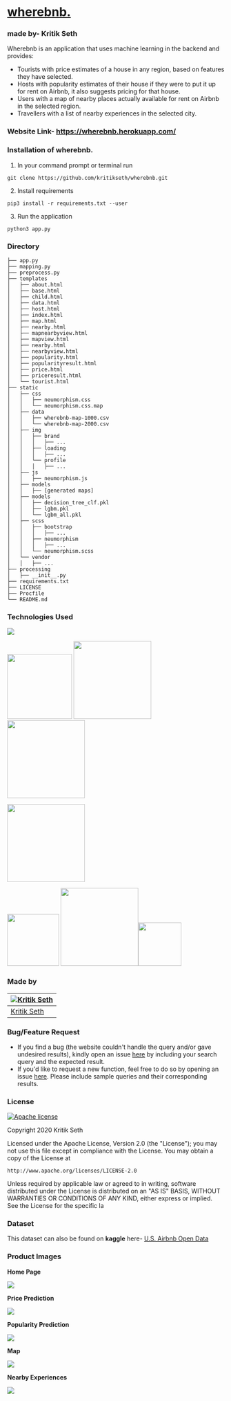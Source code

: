 <a href="https://wherebnb.herokuapp.com/" target="_blank"><h1 style="color:#0056B3">wherebnb.</h1></a>
<h3>made by- Kritik Seth</h3>

Wherebnb is an application that uses machine learning in the backend and provides:

* Tourists with price estimates of a house in any region, based on features they have selected.
* Hosts with popularity estimates of their house if they were to put it up for rent on Airbnb, it also suggests pricing for that house.
* Users with a map of nearby places actually available for rent on Airbnb in the selected region.
* Travellers with a list of nearby experiences in the selected city.

### Website Link- https://wherebnb.herokuapp.com/
<!-- This repository contains only the backend functions of [wherebnb.](https://wherebnb.herokuapp.com/) web application. Many of the files have been hidden in order to make this difficult to reproduce without my consent.
If you want to have a look at all the files, contact me. -->

### Installation of wherebnb.

1. In your command prompt or terminal run
```
git clone https://github.com/kritikseth/wherebnb.git
```

2. Install requirements
```
pip3 install -r requirements.txt --user
```
3. Run the application
```
python3 app.py
```

### Directory
```
├── app.py
├── mapping.py
├── preprocess.py
├── templates 
│   ├── about.html
│   ├── base.html
│   ├── child.html
│   ├── data.html
│   ├── host.html
│   ├── index.html
│   ├── map.html
│   ├── nearby.html
│   ├── mapnearbyview.html
│   ├── mapview.html
│   ├── nearby.html
│   ├── nearbyview.html
│   ├── popularity.html
│   ├── popularityresult.html
│   ├── price.html
│   ├── priceresult.html
│   └── tourist.html
├── static
│   ├── css
│   │   ├── neumorphism.css
│   │   └── neumorphism.css.map
│   ├── data
│   │   ├── wherebnb-map-1000.csv
│   │   └── wherebnb-map-2000.csv
│   ├── img
│   │   ├── brand
│   │   │   ├── ...
│   │   ├── loading
│   │   │   ├── ...
│   │   └── profile
│   │   │   ├── ...
│   ├── js
│   │   ├── neumorphism.js
│   ├── models
│   │   ├── [generated maps]
│   ├── models
│   │   ├── decision_tree_clf.pkl
│   │   ├── lgbm.pkl
│   │   └── lgbm_all.pkl
│   ├── scss
│   │   ├── bootstrap
│   │   │   ├── ...
│   │   ├── neumorphism
│   │   │   ├── ...
│   │   └── neumorphism.scss
│   └── vendor
│   │   ├── ...
├── processing
│   ├── __init__.py
├── requirements.txt
├── LICENSE
├── Procfile
└── README.md
```

### Technologies Used

![](https://forthebadge.com/images/badges/made-with-python.svg)

[<img target="_blank" src="https://upload.wikimedia.org/wikipedia/commons/0/05/Scikit_learn_logo_small.svg" width=150>](https://scikit-learn.org/stable/) [<img target="_blank" src="https://flask.palletsprojects.com/en/1.1.x/_images/flask-logo.png" width=180>](https://flask.palletsprojects.com/en/1.1.x/) [<img target="_blank" src="https://number1.co.za/wp-content/uploads/2017/10/gunicorn_logo-300x85.png" width=180>](https://gunicorn.org)

[<img target="_blank" src="https://lightgbm.readthedocs.io/en/latest/_images/LightGBM_logo_black_text.svg" width=180>](https://lightgbm.readthedocs.io/en/latest/) 


[<img target="_blank" src="https://joblib.readthedocs.io/en/latest/_static/joblib_logo.svg" width=120>](https://joblib.readthedocs.io/en/latest/) [<img target="_blank" src="https://images.g2crowd.com/uploads/product/image/social_landscape/social_landscape_bf0fb4cb7fe948c42f37ded73895638f/salesforce-heroku.png" width=180>](https://www.heroku.com/)[<img target="_blank" src="https://openjsf.org/wp-content/uploads/sites/84/2019/10/jquery-logo-vertical_large_square.png" width=100>](https://jquery.com/)

### Made by
[![Kritik Seth](https://avatars2.githubusercontent.com/u/39276404?s=460&u=fa82c2a3cbf3454758cafdc9e834745f1434b802&v=4)](https://kritikseth.github.io/) |
-|
[Kritik Seth](https://kritikseth.github.io/) |)

### Bug/Feature Request
* If you find a bug (the website couldn't handle the query and/or gave undesired results), kindly open an issue [here](https://github.com/kritikseth/wherebnb/issues/new) by including your search query and the expected result.
* If you'd like to request a new function, feel free to do so by opening an issue [here](https://github.com/kritikseth/wherebnb/issues/new). Please include sample queries and their corresponding results.


### License
[![Apache license](https://img.shields.io/badge/license-apache-blue?style=for-the-badge&logo=appveyor)](https://www.apache.org/licenses/LICENSE-2.0)

Copyright 2020 Kritik Seth

Licensed under the Apache License, Version 2.0 (the "License");
you may not use this file except in compliance with the License.
You may obtain a copy of the License at

    http://www.apache.org/licenses/LICENSE-2.0

Unless required by applicable law or agreed to in writing, software
distributed under the License is distributed on an "AS IS" BASIS,
WITHOUT WARRANTIES OR CONDITIONS OF ANY KIND, either express or implied.
See the License for the specific la

### Dataset
This dataset can also be found on **kaggle** here- [U.S. Airbnb Open Data](https://www.kaggle.com/kritikseth/us-airbnb-open-data)

### Product Images
**Home Page**

![](https://raw.githubusercontent.com/kritikseth/wherebnb/main/hosted/wherebnb-card-image.png)

**Price Prediction**

![](https://raw.githubusercontent.com/kritikseth/wherebnb/main/hosted/wherebnb_product_display_1.png)

**Popularity Prediction**

![](https://raw.githubusercontent.com/kritikseth/wherebnb/main/hosted/wherebnb_product_display_2.png)

**Map**

![](https://raw.githubusercontent.com/kritikseth/wherebnb/main/hosted/wherebnb_product_display_3.png)

**Nearby Experiences**

![](https://raw.githubusercontent.com/kritikseth/wherebnb/main/hosted/wherebnb_product_display_4.png)

